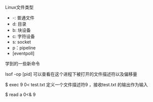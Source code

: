 Linux文件类型

- -: 普通文件
- d: 目录
- b: 块设备
- c: 字符设备
- s: socket
- p：pipeline
- [eventpoll]





学到的一些新命令

lsof -op [pid] 可以查看在这个进程下被打开的文件描述符以及偏移量

$ exec 9 0< test.txt  定义一个文件描述符9 ，接收test.txt 的输出作为输入

$ read a 0<& 9 





